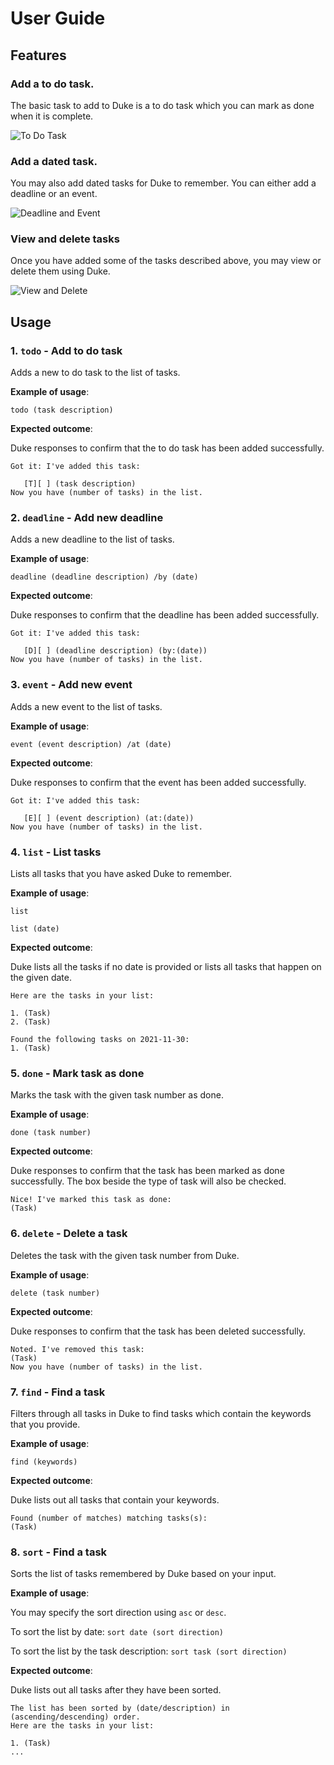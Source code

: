 # User Guide

## Features 

### Add a to do task. 
The basic task to add to Duke is a to do task which you can 
mark as done when it is complete.

![To Do Task](./Todo.png)

### Add a dated task.
You may also add dated tasks for Duke to remember. 
You can either add a deadline or an event.

![Deadline and Event](./DeadlineEvent.png)

### View and delete tasks
Once you have added some of the tasks described above, 
you may view or delete them using Duke.

![View and Delete](./ViewDelete.png)

## Usage

### 1. `todo` - Add to do task

Adds a new to do task to the list of tasks.

**Example of usage**: 

`todo (task description)`

**Expected outcome**:

Duke responses to confirm that the to do task has
been added successfully.

```
Got it: I've added this task:

   [T][ ] (task description)
Now you have (number of tasks) in the list.
```

### 2. `deadline` - Add new deadline

Adds a new deadline to the list of tasks.

**Example of usage**:

`deadline (deadline description) /by (date)`

**Expected outcome**:

Duke responses to confirm that the deadline has
been added successfully.

```
Got it: I've added this task:

   [D][ ] (deadline description) (by:(date))
Now you have (number of tasks) in the list.
```
### 3. `event` - Add new event

Adds a new event to the list of tasks.

**Example of usage**:

`event (event description) /at (date)`

**Expected outcome**:

Duke responses to confirm that the event has
been added successfully.

```
Got it: I've added this task:

   [E][ ] (event description) (at:(date))
Now you have (number of tasks) in the list.
```

### 4. `list` - List tasks

Lists all tasks that you have asked Duke to remember.

**Example of usage**:

`list`

`list (date)`

**Expected outcome**:

Duke lists all the tasks if no date is provided or lists all tasks that happen on the given date.

```
Here are the tasks in your list:

1. (Task)
2. (Task)
```
```
Found the following tasks on 2021-11-30:
1. (Task)
```

### 5. `done` - Mark task as done

Marks the task with the given task number as done.

**Example of usage**:

`done (task number)`

**Expected outcome**:

Duke responses to confirm that the task has been marked
as done successfully. The box beside the type of task will 
also be checked.

```
Nice! I've marked this task as done:
(Task)
```

### 6. `delete` - Delete a task

Deletes the task with the given task number from
Duke.

**Example of usage**:

`delete (task number)`

**Expected outcome**:

Duke responses to confirm that the task has been deleted successfully. 

```
Noted. I've removed this task:
(Task)
Now you have (number of tasks) in the list.
```

### 7. `find` - Find a task

Filters through all tasks in Duke to find tasks which contain
the keywords that you provide.

**Example of usage**:

`find (keywords)`

**Expected outcome**:

Duke lists out all tasks that contain your keywords.

```
Found (number of matches) matching tasks(s):
(Task)
```

### 8. `sort` - Find a task

Sorts the list of tasks remembered by Duke based on your input.

**Example of usage**:

You may specify the sort direction using `asc` or `desc`.

To sort the list by date:
`sort date (sort direction)` 

To sort the list by the task description: `sort task (sort direction)`


**Expected outcome**:

Duke lists out all tasks after they have been sorted.

```
The list has been sorted by (date/description) in
(ascending/descending) order.
Here are the tasks in your list:

1. (Task)
...
```
